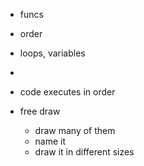 - funcs
- order
- loops, variables
-


- code executes in order

- free draw
	- draw many of them
	- name it
	- draw it in different sizes